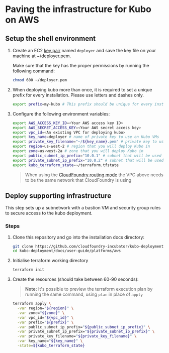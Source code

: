 # Paving the infrastructure for Kubo on AWS

## Setup the shell environment

1. Create an EC2 [key pair](http://docs.aws.amazon.com/AWSEC2/latest/UserGuide/ec2-key-pairs.html)
named `deployer` and save the key file on your machine at ~/deployer.pem.

    Make sure that the key has the proper permissions by running the following command:
    ```bash
    chmod 600 ~/deployer.pem
    ```
1. When deploying kubo more than once, it is required to set a unique prefix
  for every installation. Please use letters and dashes only.

    ```bash
    export prefix=my-kubo # This prefix should be unique for every install
    ```
1. Configure the following environment variables:

    ```bash
    export AWS_ACCESS_KEY_ID=<Your AWS access key ID>
    export AWS_SECRET_ACCESS_KEY=<Your AWS secret access key>
    export vpc_id=<An existing VPC for deploying kubo>
    export key_name=deployer # name of private key to use on Kubo VMs
    export private_key_filename="~/${key_name}.pem" # private key to use on Kubo VMs
    export region=us-west-2 # region that you will deploy Kubo in
    export zone=us-west-2a # zone that you will deploy Kubo in
    export public_subnet_ip_prefix="10.0.1" # subnet that will be used for bastion VM, NAT Gateway and load balancers
    export private_subnet_ip_prefix="10.0.2" # subnet that will be used for Kubo VMs and BOSH director
    export kubo_terraform_state=~/terraform.tfstate
    ```

    > When using the [CloudFoundry routing mode](../../routing/cf.md) the VPC above
    > needs to be the same network that CloudFoundry is using

## Deploy supporting infrastructure

This step sets up a subnetwork with a bastion VM and security group
rules to secure access to the kubo deployment.

### Steps

1. Clone this repository and go into the installation docs directory:

    ```bash
    git clone https://github.com/cloudfoundry-incubator/kubo-deployment.git
    cd kubo-deployment/docs/user-guide/platforms/aws
    ```

1. Initialise terraform working directory

    ```bash
    terraform init
    ```

1. Create the resources (should take between 60-90 seconds):

    > **Note:** It's possible to preview the terraform execution plan by running the same command, using `plan` in place of `apply`

    ```bash
    terraform apply \
      -var region="${region}" \
      -var zone="${zone}" \
      -var vpc_id="${vpc_id}" \
      -var prefix="${prefix}" \
      -var public_subnet_ip_prefix="${public_subnet_ip_prefix}" \
      -var private_subnet_ip_prefix="${private_subnet_ip_prefix}" \
      -var private_key_filename="${private_key_filename}" \
      -var key_name="${key_name}" \
      -state=${kubo_terraform_state}
    ```
